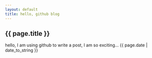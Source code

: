 ```yaml
---
layout: default
title: hello, github blog
---
```


{{ page.title }}
---------------------
hello, I am using github to write a post, I am so exciting...
{{ page.date | date_to_string }}
